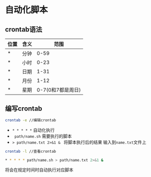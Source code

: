 # 自动化脚本

## crontab语法

| 位置 | 含义 | 范围              |
| ---- | ---- | ----------------- |
| *    | 分钟 | 0-59              |
| *    | 小时 | 0-23              |
| *    | 日期 | 1-31              |
| *    | 月份 | 1-12              |
| *    | 星期 | 0-7(0和7都是周日) |



## 编写crontab

```bash
crontab -e //编辑crontab
```



- `* * * * *` 自动化执行
- ` path/name.sh` 需要执行的脚本
- `> path/name.txt 2>&1 & ` 将脚本执行后的结果 输入到`name.txt`文件上



```bash
crontab -l //查看crontab

* * * * * path/name.sh > path/name.txt 2>&1 &
```



将会在规定时间时自动执行对应脚本